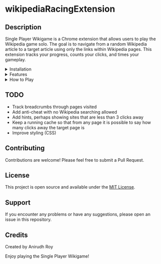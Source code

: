 # wikipediaRacingExtension

## Description

Single Player Wikigame is a Chrome extension that allows users to play the Wikipedia game solo. The goal is to navigate from a random Wikipedia article to a target article using only the links within Wikipedia pages. This extension tracks your progress, counts your clicks, and times your gameplay.

<details>
<summary>Installation</summary>

1. Clone this repository or download the ZIP file and extract it.
2. Open Google Chrome and navigate to `chrome://extensions/`
3. Enable "Developer mode" in the top right corner.
4. Click "Load unpacked" and select the directory containing the extension files.
</details>

<details>
<summary>Features</summary>

- Automatically generates a random target Wikipedia article
- Tracks the number of clicks (page navigations)
- Measures the time taken to reach the target article
- Provides a simple user interface to start and end games
</details>

<details>
<summary>How to Play</summary>

1. Click on the extension icon in your Chrome browser.
2. Click the "Start Game" button in the popup.
3. A new tab will open with a random Wikipedia article.
4. The extension popup will show your target article.
5. Navigate through Wikipedia using only the links on the pages.
6. Try to reach the target article in the fewest clicks and shortest time possible.
7. The game ends when you reach the target article or close the game tab.
</details>

## TODO

- Track breadcrumbs through pages visited
- Add anti-cheat with no Wikipedia searching allowed
- Add hints, perhaps showing sites that are less than 3 clicks away
- Keep a running cache so that from any page it is possible to say how many clicks away the target page is
- Improve styling (CSS)

## Contributing

Contributions are welcome! Please feel free to submit a Pull Request.

## License

This project is open source and available under the [MIT License](LICENSE).

## Support

If you encounter any problems or have any suggestions, please open an issue in this repository.

## Credits

Created by Anirudh Roy

Enjoy playing the Single Player Wikigame!
